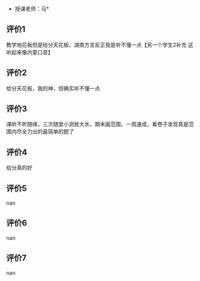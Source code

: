 - 授课老师：马* 

## 评价1

教学地花板但是给分天花板，湖南方言反正我是听不懂一点【另一个学生2补充 这听起来像内蒙口音】
## 评价2

给分天花板，我的神，但确实听不懂一点
## 评价3

课听不听随缘，三次随堂小测放大水，期末画范围，一周速成，看卷子发现真是范围内尽全力出的最简单的题了
## 评价4

给分真的好
## 评价5

nan
## 评价6

nan
## 评价7

nan

